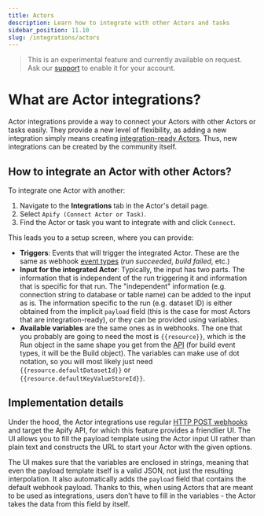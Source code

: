 ```yaml
---
title: Actors
description: Learn how to integrate with other Actors and tasks
sidebar_position: 11.10
slug: /integrations/actors
---
```


> This is an experimental feature and currently available on request. Ask our [support](mailto:support@apify.com?subject=Actor%20integrations%20preview) to enable it for your account.

# What are Actor integrations?

Actor integrations provide a way to connect your Actors with other Actors or tasks easily. They provide a new level of flexibility, as adding a new integration simply means creating [integration-ready Actors](/platform/integrations/actors/integration-ready-actors). Thus, new integrations can be created by the community itself.

## How to integrate an Actor with other Actors?

To integrate one Actor with another:

1. Navigate to the **Integrations** tab in the Actor's detail page.
2. Select `Apify (Connect Actor or Task)`.
3. Find the Actor or task you want to integrate with and click `Connect`.

This leads you to a setup screen, where you can provide:

- **Triggers**: Events that will trigger the integrated Actor. These are the same as webhook [event types](/platform/integrations/webhooks/events) (*run succeeded*, *build failed*, etc.)
- **Input for the integrated Actor**: Typically, the input has two parts. The information that is independent of the run triggering it and information that is specific for that run. The "independent" information (e.g. connection string to database or table name) can be added to the input as is. The information specific to the run (e.g. dataset ID) is either obtained from the implicit `payload` field (this is the case for most Actors that are integration-ready), or they can be provided using variables.
- **Available variables** are the same ones as in webhooks. The one that you probably are going to need the most is `{{resource}}`, which is the Run object in the same shape you get from the [API](/api/v2#/reference/actor-runs/run-object-and-its-storages/get-run) (for build event types, it will be the Build object). The variables can make use of dot notation, so you will most likely just need `{{resource.defaultDatasetId}}` or `{{resource.defaultKeyValueStoreId}}`.

## Implementation details

Under the hood, the Actor integrations use regular [HTTP POST webhooks](https://www.redhat.com/en/topics/automation/what-is-a-webhook) and target the Apify API, for which this feature provides a friendlier UI. The UI allows you to fill the payload template using the Actor input UI rather than plain text and constructs the URL to start your Actor with the given options.

The UI makes sure that the variables are enclosed in strings, meaning that even the payload template itself is a valid JSON, not just the resulting interpolation. It also automatically adds the `payload` field that contains the default webhook payload. Thanks to this, when using Actors that are meant to be used as integrations, users don’t have to fill in the variables - the Actor takes the data from this field by itself.

